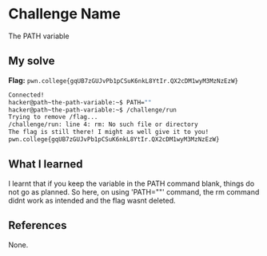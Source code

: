 # Challenge Name
The PATH variable

## My solve
**Flag:** `pwn.college{gqUB7zGUJvPb1pCSuK6nkL8YtIr.QX2cDM1wyM3MzNzEzW}`

```bash
Connected!
hacker@path~the-path-variable:~$ PATH=""
hacker@path~the-path-variable:~$ /challenge/run
Trying to remove /flag...
/challenge/run: line 4: rm: No such file or directory
The flag is still there! I might as well give it to you!
pwn.college{gqUB7zGUJvPb1pCSuK6nkL8YtIr.QX2cDM1wyM3MzNzEzW}
```

## What I learned
I learnt that if you keep the variable in the PATH command blank, things do not go as planned. So here, on using 'PATH=""' command, the rm command didnt work as intended and the flag wasnt deleted. 

## References 
None.
